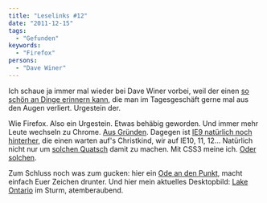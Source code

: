 ```yaml
---
title: "Leselinks #12"
date: "2011-12-15"
tags:
  - "Gefunden"
keywords:
  - "Firefox"
persons:
  - "Dave Winer"
---
```


Ich schaue ja immer mal wieder bei Dave Winer vorbei, weil der einen [so schön an Dinge erinnern kann](http://scripting.com/stories/2011/12/13/whyAppsAreNotTheFuture.html), die man im Tagesgeschäft gerne mal aus den Augen verliert. Urgestein der.

Wie Firefox. Also ein Urgestein. Etwas behäbig geworden. Und immer mehr Leute wechseln zu Chrome. [Aus Gründen](http://lifehacker.com/5867446/the-always-up+to+date-power-users-guide-to-chrome). Dagegen ist [IE9 natürlich noch hinterher](http://maddesigns.de/ie9-css3-support-1445.html), die einen warten auf's Christkind, wir auf IE10, 11, 12… Natürlich nicht nur um [solchen Quatsch](http://jsfiddle.net/codepo8/NvTuf/9/) damit zu machen. Mit CSS3 meine ich. [Oder solchen](http://themaninblue.com/experiment/dodecahedron/).

Zum Schluss noch was zum gucken: hier ein [Ode an den Punkt](http://blog.fymmie.de/2011/12/14/ode-an-den-punkt), macht einfach Euer Zeichen drunter. Und hier mein aktuelles Desktopbild: [Lake Ontario](http://interfacelift.com/wallpaper/details/2786/lake_at_night.html) im Sturm, atemberaubend.
